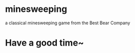# minesweeping

a classical minesweeping game from the Best Bear Company

<h1><strong>Have a good time~</strong></h1>
